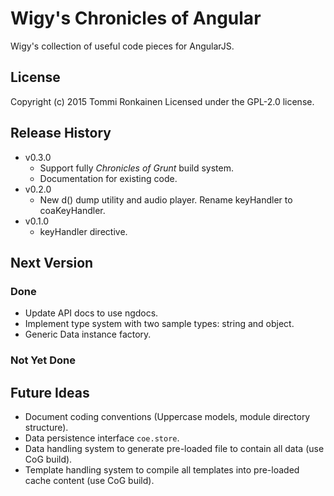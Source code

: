 # Wigy's Chronicles of Angular

Wigy's collection of useful code pieces for AngularJS.

## License

Copyright (c) 2015 Tommi Ronkainen
Licensed under the GPL-2.0 license.

## Release History

* v0.3.0
    - Support fully *Chronicles of Grunt* build system.
    - Documentation for existing code.
* v0.2.0
    - New d() dump utility and audio player. Rename keyHandler to coaKeyHandler.
* v0.1.0
    - keyHandler directive.

## Next Version

### Done

* Update API docs to use ngdocs.
* Implement type system with two sample types: string and object.
* Generic Data instance factory.

### Not Yet Done


## Future Ideas

* Document coding conventions (Uppercase models, module directory structure).
* Data persistence interface `coe.store`.
* Data handling system to generate pre-loaded file to contain all data (use CoG build).
* Template handling system to compile all templates into pre-loaded cache content (use CoG build).
